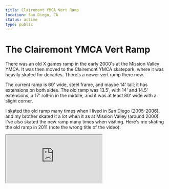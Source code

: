 ```yaml
---
title: Clairemont YMCA Vert Ramp
location: San Diego, CA
status: active
type: public
---
```


# The Clairemont YMCA Vert Ramp

There was an old X games ramp in the early 2000's at the Mission Valley YMCA.  It was then moved to the Clairemont YMCA skatepark, where it was heavily skated for decades.  There's a newer vert ramp there now.

The current ramp is 60' wide, steel frame, and maybe 14' tall; it has extensions on both sides.  The old ramp was 13.5', with 14' and 14.5' extensions, a 17' roll-in in the middle, and it was at least 80' wide with a slight corner.  

I skated the old ramp many times when I lived in San Diego (2005-2006), and my brother skated it a lot when it as at Mission Valley (around 2000).  I've also skated the new ramp many times when visiting.  Here's me skating the old ramp in 2011 (note the wrong title of the video):

<iframe src="https://www.youtube.com/embed/XIzReOHo8M0?start=79"/>

Of course, the most exciting skateing of the year here is usually the famous Clash at Clairemont.  Here's 2019 with the new steel frame ramp.

https://www.youtube.com/embed/pTUBJMPs1XQ